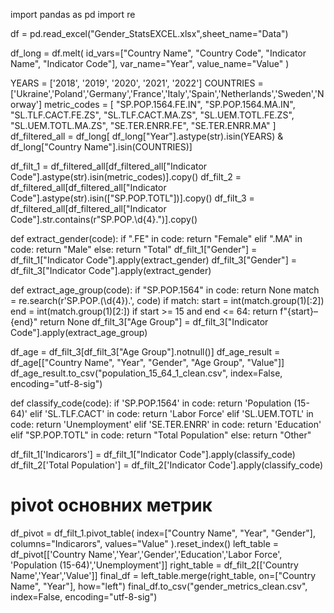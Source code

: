import pandas as pd
import re

df = pd.read_excel("Gender_StatsEXCEL.xlsx",sheet_name="Data")

df_long = df.melt(
    id_vars=["Country Name", "Country Code", "Indicator Name", "Indicator Code"],
    var_name="Year",
    value_name="Value"
)


YEARS = ['2018', '2019', '2020', '2021', '2022']
COUNTRIES = ['Ukraine','Poland','Germany','France','Italy','Spain','Netherlands','Sweden','Norway']
metric_codes = [
    "SP.POP.1564.FE.IN", "SP.POP.1564.MA.IN",
    "SL.TLF.CACT.FE.ZS", "SL.TLF.CACT.MA.ZS",
    "SL.UEM.TOTL.FE.ZS", "SL.UEM.TOTL.MA.ZS",
    "SE.TER.ENRR.FE", "SE.TER.ENRR.MA"
]
df_filtered_all = df_long[
    df_long["Year"].astype(str).isin(YEARS) &
    df_long["Country Name"].isin(COUNTRIES)]

df_filt_1 = df_filtered_all[df_filtered_all["Indicator Code"].astype(str).isin(metric_codes)].copy()
df_filt_2 = df_filtered_all[df_filtered_all["Indicator Code"].astype(str).isin(["SP.POP.TOTL"])].copy()
df_filt_3 = df_filtered_all[df_filtered_all["Indicator Code"].str.contains(r"SP\.POP\.\d{4}\.")].copy()

def extract_gender(code):
    if ".FE" in code:
        return "Female"
    elif ".MA" in code:
        return "Male"
    else:
        return "Total"
df_filt_1["Gender"] = df_filt_1["Indicator Code"].apply(extract_gender)
df_filt_3["Gender"] = df_filt_3["Indicator Code"].apply(extract_gender)

def extract_age_group(code):
    if "SP.POP.1564" in code:
        return None
    match = re.search(r'SP\.POP\.(\d{4})\.', code)
    if match:
        start = int(match.group(1)[:2])
        end = int(match.group(1)[2:])
        if start >= 15 and end <= 64:
            return f"{start}–{end}"
    return None
df_filt_3["Age Group"] = df_filt_3["Indicator Code"].apply(extract_age_group)


df_age = df_filt_3[df_filt_3["Age Group"].notnull()]
df_age_result = df_age[["Country Name", "Year", "Gender", "Age Group", "Value"]]
df_age_result.to_csv("population_15_64_1_clean.csv", index=False, encoding="utf-8-sig")

def classify_code(code):
    if 'SP.POP.1564' in code:
        return 'Population (15-64)'
    elif 'SL.TLF.CACT' in code:
        return 'Labor Force'
    elif 'SL.UEM.TOTL' in code:
        return 'Unemployment'
    elif 'SE.TER.ENRR' in code:
        return 'Education'
    elif "SP.POP.TOTL" in code:
        return "Total Population"
    else:
        return "Other"

df_filt_1['Indicarors'] = df_filt_1["Indicator Code"].apply(classify_code)
df_filt_2['Total Population'] = df_filt_2['Indicator Code'].apply(classify_code)
# pivot основних метрик
df_pivot = df_filt_1.pivot_table(
    index=["Country Name", "Year", "Gender"],
    columns="Indicarors",
    values="Value"
).reset_index()
left_table = df_pivot[['Country Name','Year','Gender','Education','Labor Force', 'Population (15-64)','Unemployment']]
right_table = df_filt_2[['Country Name','Year','Value']]
final_df = left_table.merge(right_table, on=["Country Name", "Year"], how="left")
final_df.to_csv("gender_metrics_clean.csv", index=False, encoding="utf-8-sig")